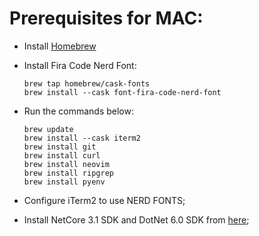 # Prerequisites for MAC:

- Install [Homebrew](https://brew.sh)
- Install Fira Code Nerd Font:
  ```shell
  brew tap homebrew/cask-fonts
  brew install --cask font-fira-code-nerd-font 
  ```

- Run the commands below:
  ```shell
  brew update
  brew install --cask iterm2
  brew install git
  brew install curl
  brew install neovim
  brew install ripgrep
  brew install pyenv
  ```

- Configure iTerm2 to use NERD FONTS;
- Install NetCore 3.1 SDK and DotNet 6.0 SDK from [here](https://dotnet.microsoft.com/en-us/download/dotnet);
